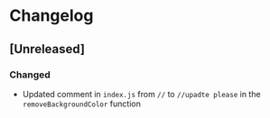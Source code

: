 

  # Changelog

## [Unreleased]

### Changed
- Updated comment in `index.js` from `//` to `//upadte please` in the `removeBackgroundColor` function

  